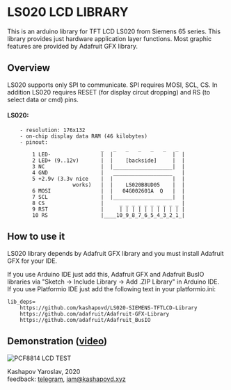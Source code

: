 # LS020 LCD LIBRARY

This is an arduino library for TFT LCD LS020 from Siemens 65 series. This library provides just hardware application layer functions. Most graphic features are provided by Adafruit GFX library.

## Overview

 LS020 supports only SPI to communicate. 
 SPI requires MOSI, SCL, CS. In addition LS020 requires RESET (for display circut dropping)
 and RS (to select data or cmd) pins.

#### LS020:

        - resolution: 176x132
        - on-chip display data RAM (46 kilobytes)
        - pinout:
                                  _   _   _   _   _   _   _ 
            1 LED-                |  |                   |  |
            2 LED+ (9..12v)       |  |    [backside]     |  |
            3 NC                  |  |___________________|  | 
            4 GND                 |   ___________________   |
            5 +2.9v (3.3v nice    |  |                   |  |
                         works)   |  |    LS020B8UD05    |  |
            6 MOSI                |  |   04G002601A  Q   |  |
            7 SCL                 |  |___________________|  |
            8 CS                  |     _ _ _ _ _ _ _ _ _ _ |
            9 RST                 |     | | | | | | | | | | |
            10 RS                 |____10_9_8_7_6_5_4_3_2_1_|

## How to use it

LS020 library depends by Adafruit GFX library and you must install Adafruit GFX for your IDE.

If you use Arduino IDE just add this, Adafruit GFX and Adafruit BusIO libraries via "Sketch -> Include Library -> Add .ZIP Library" in Arduino IDE.\
If you use Platformio IDE just add the following text in your platformio.ini:

    lib_deps=
        https://github.com/kashapovd/LS020-SIEMENS-TFTLCD-Library
        https://github.com/adafruit/Adafruit-GFX-Library
        https://github.com/adafruit/Adafruit_BusIO

## Demonstration ([video](https://youtu.be/rdE-_EuR0MM))
![PCF8814 LCD TEST](demo/demo.gif)

Kashapov Yaroslav, 2020\
feedback: [telegram](https://t.me/kashapovd), <iam@kashapovd.xyz>
